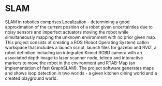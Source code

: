 # SLAM

SLAM in robotics comprises Localization - determining a good approximation of the current position of a robot given uncertainties due to noisy sensors and imperfect actuators moving the robot while simultaneously mapping the unknown environment with no prior given map. This project consists of creating a ROS (Robot Operating System) catkin workspace that includes a launch script, launch files for gazebo and RVIZ, a robot definition including ian integrated Kinect RGBD camera with an associated depth image to laser scanner node, teleop and interactive markers to move the robot in the environment and RTAB-Map (an implementation of fast GraphSLAM). The project software generates maps and shows loop detection in two worlds - a given kitchen dining world and a created playground world.

